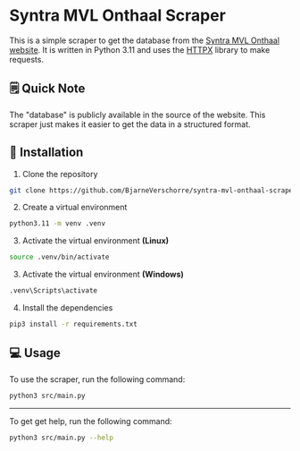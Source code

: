 # Syntra MVL Onthaal Scraper
This is a simple scraper to get the database from the [Syntra MVL Onthaal website](https://onthaal.syntra-mvl.be/). It is written in Python 3.11 and uses the [HTTPX](https://www.python-httpx.org/) library to make requests.


## 🗒️ Quick Note
The "database" is publicly available in the source of the website. This scraper just makes it easier to get the data in a structured format.

## 🧰 Installation
1. Clone the repository
```bash
git clone https://github.com/BjarneVerschorre/syntra-mvl-onthaal-scraper.git
``` 

2. Create a virtual environment
```bash
python3.11 -m venv .venv
```

3. Activate the virtual environment **(Linux)**
```bash
source .venv/bin/activate
```

3. Activate the virtual environment **(Windows)**
```bash
.venv\Scripts\activate
```

4. Install the dependencies
```bash
pip3 install -r requirements.txt
```

## 💻 Usage
To use the scraper, run the following command:
```bash
python3 src/main.py
```
<hr>

To get get help, run the following command:
```bash
python3 src/main.py --help
```



